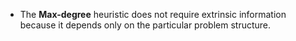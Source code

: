 - The **Max-degree** heuristic does not require extrinsic information because it depends only on the particular problem structure.